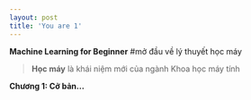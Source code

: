```yaml
---
layout: post
title: 'You are 1'
---
```


**Machine Learning for Beginner**
#mở đầu về lý thuyết học máy
>**Học máy** là khái niệm mới của ngành Khoa học máy tính 

**Chương 1: Cở bản...**
